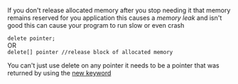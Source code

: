 ---
---

If you don't release allocated memory after you stop needing it that memory remains reserved for you application this causes a *memory leak* and isn't good this can cause your program to run slow or even crash

`delete pointer;`  
OR  
`delete[] pointer //release block of allocated memory`

You can't just use delete on any pointer it needs to be a pointer that was returned by using the [new keyword](new%20keyword.md)
